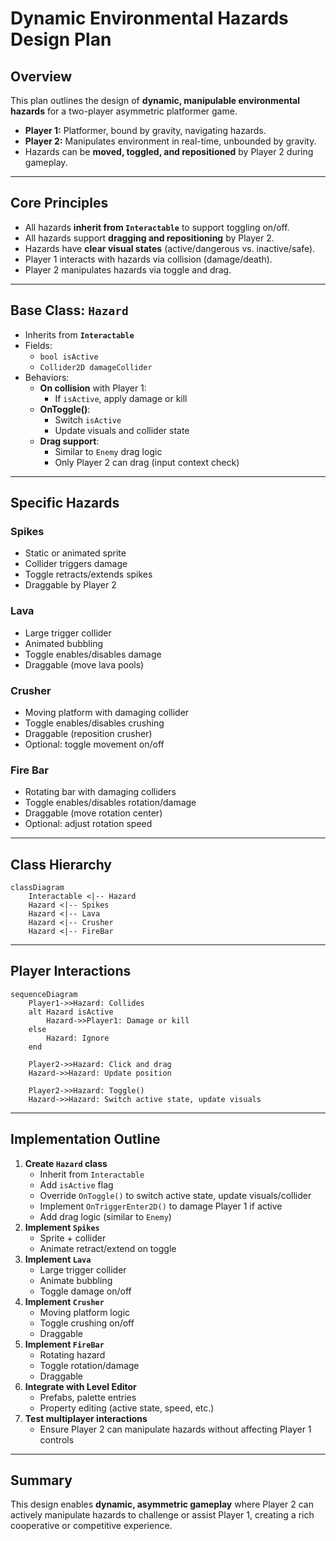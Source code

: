 # Dynamic Environmental Hazards Design Plan

## Overview

This plan outlines the design of **dynamic, manipulable environmental hazards** for a two-player asymmetric platformer game. 

- **Player 1:** Platformer, bound by gravity, navigating hazards.
- **Player 2:** Manipulates environment in real-time, unbounded by gravity.
- Hazards can be **moved, toggled, and repositioned** by Player 2 during gameplay.

---

## Core Principles

- All hazards **inherit from `Interactable`** to support toggling on/off.
- All hazards support **dragging and repositioning** by Player 2.
- Hazards have **clear visual states** (active/dangerous vs. inactive/safe).
- Player 1 interacts with hazards via collision (damage/death).
- Player 2 manipulates hazards via toggle and drag.

---

## Base Class: `Hazard`

- Inherits from **`Interactable`**
- Fields:
  - `bool isActive`
  - `Collider2D damageCollider`
- Behaviors:
  - **On collision** with Player 1:
    - If `isActive`, apply damage or kill
  - **OnToggle()**:
    - Switch `isActive`
    - Update visuals and collider state
  - **Drag support**:
    - Similar to `Enemy` drag logic
    - Only Player 2 can drag (input context check)

---

## Specific Hazards

### Spikes
- Static or animated sprite
- Collider triggers damage
- Toggle retracts/extends spikes
- Draggable by Player 2

### Lava
- Large trigger collider
- Animated bubbling
- Toggle enables/disables damage
- Draggable (move lava pools)

### Crusher
- Moving platform with damaging collider
- Toggle enables/disables crushing
- Draggable (reposition crusher)
- Optional: toggle movement on/off

### Fire Bar
- Rotating bar with damaging colliders
- Toggle enables/disables rotation/damage
- Draggable (move rotation center)
- Optional: adjust rotation speed

---

## Class Hierarchy

```mermaid
classDiagram
    Interactable <|-- Hazard
    Hazard <|-- Spikes
    Hazard <|-- Lava
    Hazard <|-- Crusher
    Hazard <|-- FireBar
```

---

## Player Interactions

```mermaid
sequenceDiagram
    Player1->>Hazard: Collides
    alt Hazard isActive
        Hazard->>Player1: Damage or kill
    else
        Hazard: Ignore
    end

    Player2->>Hazard: Click and drag
    Hazard->>Hazard: Update position

    Player2->>Hazard: Toggle()
    Hazard->>Hazard: Switch active state, update visuals
```

---

## Implementation Outline

1. **Create `Hazard` class**
   - Inherit from `Interactable`
   - Add `isActive` flag
   - Override `OnToggle()` to switch active state, update visuals/collider
   - Implement `OnTriggerEnter2D()` to damage Player 1 if active
   - Add drag logic (similar to `Enemy`)
2. **Implement `Spikes`**
   - Sprite + collider
   - Animate retract/extend on toggle
3. **Implement `Lava`**
   - Large trigger collider
   - Animate bubbling
   - Toggle damage on/off
4. **Implement `Crusher`**
   - Moving platform logic
   - Toggle crushing on/off
   - Draggable
5. **Implement `FireBar`**
   - Rotating hazard
   - Toggle rotation/damage
   - Draggable
6. **Integrate with Level Editor**
   - Prefabs, palette entries
   - Property editing (active state, speed, etc.)
7. **Test multiplayer interactions**
   - Ensure Player 2 can manipulate hazards without affecting Player 1 controls

---

## Summary

This design enables **dynamic, asymmetric gameplay** where Player 2 can actively manipulate hazards to challenge or assist Player 1, creating a rich cooperative or competitive experience.